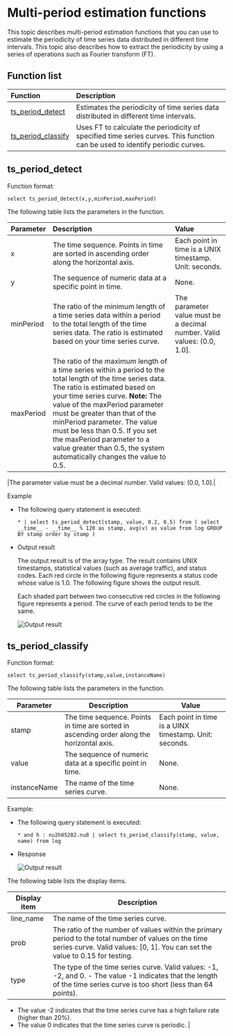 # Multi-period estimation functions

This topic describes multi-period estimation functions that you can use to estimate the periodicity of time series data distributed in different time intervals. This topic also describes how to extract the periodicity by using a series of operations such as Fourier transform \(FT\).

## Function list

|Function|Description|
|:-------|:----------|
|[ts\_period\_detect](#section_xhs_1x4_kfb)|Estimates the periodicity of time series data distributed in different time intervals.|
|[ts\_period\_classify](#section_8bn_vnr_6ba)|Uses FT to calculate the periodicity of specified time series curves. This function can be used to identify periodic curves.|

## ts\_period\_detect

Function format:

```
select ts_period_detect(x,y,minPeriod,maxPeriod)
```

The following table lists the parameters in the function.

|Parameter|Description|Value|
|:--------|:----------|:----|
|x|The time sequence. Points in time are sorted in ascending order along the horizontal axis.|Each point in time is a UNIX timestamp. Unit: seconds.|
|y|The sequence of numeric data at a specific point in time.|None.|
|minPeriod|The ratio of the minimum length of a time series data within a period to the total length of the time series data. The ratio is estimated based on your time series curve.|The parameter value must be a decimal number. Valid values: \(0.0, 1.0\].|
|maxPeriod|The ratio of the maximum length of a time series within a period to the total length of the time series data. The ratio is estimated based on your time series curve. **Note:** The value of the maxPeriod parameter must be greater than that of the minPeriod parameter. The value must be less than 0.5. If you set the maxPeriod parameter to a value greater than 0.5, the system automatically changes the value to 0.5.

|The parameter value must be a decimal number. Valid values: \(0.0, 1.0\].|

Example

-   The following query statement is executed:

    ```
    * | select ts_period_detect(stamp, value, 0.2, 0.5) from ( select __time__ - __time__ % 120 as stamp, avg(v) as value from log GROUP BY stamp order by stamp )
    ```

-   Output result

    The output result is of the array type. The result contains UNIX timestamps, statistical values \(such as average traffic\), and status codes. Each red circle in the following figure represents a status code whose value is 1.0. The following figure shows the output result.

    Each shaded part between two consecutive red circles in the following figure represents a period. The curve of each period tends to be the same.

    ![Output result](https://static-aliyun-doc.oss-accelerate.aliyuncs.com/assets/img/en-US/6428041261/p13549.png)


## ts\_period\_classify

Function format:

```
select ts_period_classify(stamp,value,instanceName)
```

The following table lists the parameters in the function.

|Parameter|Description|Value|
|---------|-----------|-----|
|stamp|The time sequence. Points in time are sorted in ascending order along the horizontal axis.|Each point in time is a UINX timestamp. Unit: seconds.|
|value|The sequence of numeric data at a specific point in time.|None.|
|instanceName|The name of the time series curve.|None.|

Example:

-   The following query statement is executed:

    ```
    * and h : nu2h05202.nu8 | select ts_period_classify(stamp, value, name) from log
    ```

-   Response

    ![Output result](https://static-aliyun-doc.oss-accelerate.aliyuncs.com/assets/img/en-US/2723359951/p46337.png)


The following table lists the display items.

|Display item|Description|
|------------|-----------|
|line\_name|The name of the time series curve.|
|prob|The ratio of the number of values within the primary period to the total number of values on the time series curve. Valid values: \[0, 1\]. You can set the value to 0.15 for testing.|
|type|The type of the time series curve. Valid values: -1, -2, and 0. -   The value -1 indicates that the length of the time series curve is too short \(less than 64 points\).
-   The value -2 indicates that the time series curve has a high failure rate \(higher than 20%\).
-   The value 0 indicates that the time series curve is periodic. |

